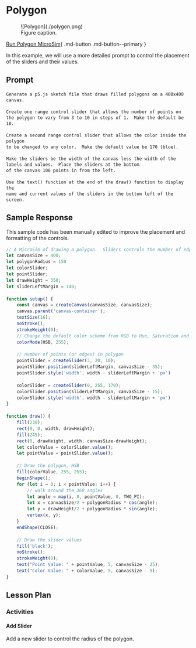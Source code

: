 # Polygon

<figure markdown>
   ![Polygon](./polygon.png)
   <figcaption>Figure caption.</figcaption>
</figure>

[Run Polygon MicroSim](./polygon.html){ .md-button .md-button--primary }

In this example, we will use a more detailed prompt to control the placement of the sliders and their values.


## Prompt

```linenums="0"
Generate a p5.js sketch file that draws filled polygons on a 400x400 canvas.

Create one range control slider that allows the number of points on
the polygon to vary from 3 to 10 in steps of 1.  Make the default be 10.

Create a second range control slider that allows the color inside the polygon
to be changed to any color.  Make the default value be 170 (blue).

Make the sliders be the width of the canvas less the width of the
labels and values.  Place the sliders at the bottom
of the canvas 100 points in from the left.

Use the text() function at the end of the draw() function to display the
name and current values of the sliders in the bottom left of the screen.
```

## Sample Response

This sample code has been manually edited to improve the placement and formatting of the controls.

```js
// A MicroSim of drawing a polygon.  Sliders controls the number of edges and the color.
let canvasSize = 400;
let polygonRadius = 150
let colorSlider;
let pointSlider;
let drawHeight = 350;
let sliderLeftMargin = 140;

function setup() { 
    const canvas = createCanvas(canvasSize, canvasSize);
    canvas.parent('canvas-container');
    textSize(16);
    noStroke();
    strokeWeight(0);
    // Change the default color scheme from RGB to Hue, Saturation and Brightness
    colorMode(HSB, 255);

    // number of points (or edges) in polygon
    pointSlider = createSlider(3, 20, 10);
    pointSlider.position(sliderLeftMargin, canvasSize - 35);
    pointSlider.style('width', width - sliderLeftMargin + 'px')

    colorSlider = createSlider(0, 255, 170);
    colorSlider.position(sliderLeftMargin, canvasSize - 15);
    colorSlider.style('width', width - sliderLeftMargin + 'px')
}

function draw() {
    fill(230);
    rect(0, 0, width, drawHeight);
    fill(245);
    rect(0, drawHeight, width, canvasSize-drawHeight);
    let colorValue = colorSlider.value();
    let pointValue = pointSlider.value();

    // Draw the polygon, HSB
    fill(colorValue, 255, 255);
    beginShape();
    for (let i = 0; i < pointValue; i++) {
        // walk around the 360 angles
        let angle = map(i, 0, pointValue, 0, TWO_PI);
        let x = canvasSize/2 + polygonRadius * cos(angle);
        let y = drawHeight/2 + polygonRadius * sin(angle);
        vertex(x, y);
    }
    endShape(CLOSE);

    // Draw the slider values
    fill('black');
    noStroke(); 
    strokeWeight(0);
    text("Point Value: " + pointValue, 5, canvasSize - 25);
    text("Color Value: " + colorValue, 5, canvasSize - 5);  
}

```

## Lesson Plan

### Activities

#### Add Slider

Add a new slider to control the radius of the polygon.
